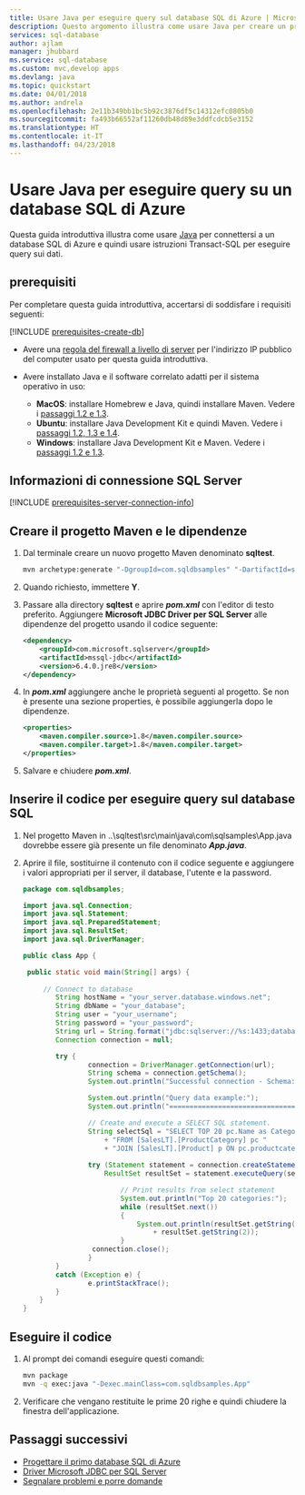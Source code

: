 ```yaml
---
title: Usare Java per eseguire query sul database SQL di Azure | Microsoft Docs
description: Questo argomento illustra come usare Java per creare un programma che si connette a un database SQL di Azure ed esegue query usando istruzioni Transact-SQL.
services: sql-database
author: ajlam
manager: jhubbard
ms.service: sql-database
ms.custom: mvc,develop apps
ms.devlang: java
ms.topic: quickstart
ms.date: 04/01/2018
ms.author: andrela
ms.openlocfilehash: 2e11b349bb1bc5b92c3876df5c14312efc0805b0
ms.sourcegitcommit: fa493b66552af11260db48d89e3ddfcdcb5e3152
ms.translationtype: HT
ms.contentlocale: it-IT
ms.lasthandoff: 04/23/2018
---
```

# <a name="use-java-to-query-an-azure-sql-database"></a>Usare Java per eseguire query su un database SQL di Azure

Questa guida introduttiva illustra come usare [Java](https://docs.microsoft.com/sql/connect/jdbc/microsoft-jdbc-driver-for-sql-server) per connettersi a un database SQL di Azure e quindi usare istruzioni Transact-SQL per eseguire query sui dati.

## <a name="prerequisites"></a>prerequisiti

Per completare questa guida introduttiva, accertarsi di soddisfare i requisiti seguenti:

[!INCLUDE [prerequisites-create-db](../../includes/sql-database-connect-query-prerequisites-create-db-includes.md)]

- Avere una [regola del firewall a livello di server](sql-database-get-started-portal.md#create-a-server-level-firewall-rule) per l'indirizzo IP pubblico del computer usato per questa guida introduttiva.

- Avere installato Java e il software correlato adatti per il sistema operativo in uso:

    - **MacOS**: installare Homebrew e Java, quindi installare Maven. Vedere i [passaggi 1.2 e 1.3](https://www.microsoft.com/sql-server/developer-get-started/java/mac/).
    - **Ubuntu**: installare Java Development Kit e quindi Maven. Vedere i [passaggi 1.2, 1.3 e 1.4](https://www.microsoft.com/sql-server/developer-get-started/java/ubuntu/).
    - **Windows**: installare Java Development Kit e Maven. Vedere i [passaggi 1.2 e 1.3](https://www.microsoft.com/sql-server/developer-get-started/java/windows/).    

## <a name="sql-server-connection-information"></a>Informazioni di connessione SQL Server

[!INCLUDE [prerequisites-server-connection-info](../../includes/sql-database-connect-query-prerequisites-server-connection-info-includes.md)]

## <a name="create-maven-project-and-dependencies"></a>**Creare il progetto Maven e le dipendenze**
1. Dal terminale creare un nuovo progetto Maven denominato **sqltest**. 

   ```bash
   mvn archetype:generate "-DgroupId=com.sqldbsamples" "-DartifactId=sqltest" "-DarchetypeArtifactId=maven-archetype-quickstart" "-Dversion=1.0.0"
   ```

2. Quando richiesto, immettere **Y**.
3. Passare alla directory **sqltest** e aprire ***pom.xml*** con l'editor di testo preferito.  Aggiungere **Microsoft JDBC Driver per SQL Server** alle dipendenze del progetto usando il codice seguente:

   ```xml
   <dependency>
       <groupId>com.microsoft.sqlserver</groupId>
       <artifactId>mssql-jdbc</artifactId>
       <version>6.4.0.jre8</version>
   </dependency>
   ```

4. In ***pom.xml*** aggiungere anche le proprietà seguenti al progetto.  Se non è presente una sezione properties, è possibile aggiungerla dopo le dipendenze.

   ```xml
   <properties>
       <maven.compiler.source>1.8</maven.compiler.source>
       <maven.compiler.target>1.8</maven.compiler.target>
   </properties>
   ```

5. Salvare e chiudere ***pom.xml***.

## <a name="insert-code-to-query-sql-database"></a>Inserire il codice per eseguire query sul database SQL

1. Nel progetto Maven in ..\sqltest\src\main\java\com\sqlsamples\App.java dovrebbe essere già presente un file denominato ***App.java***.

2. Aprire il file, sostituirne il contenuto con il codice seguente e aggiungere i valori appropriati per il server, il database, l'utente e la password.

   ```java
   package com.sqldbsamples;

   import java.sql.Connection;
   import java.sql.Statement;
   import java.sql.PreparedStatement;
   import java.sql.ResultSet;
   import java.sql.DriverManager;

   public class App {

    public static void main(String[] args) {
    
        // Connect to database
           String hostName = "your_server.database.windows.net";
           String dbName = "your_database";
           String user = "your_username";
           String password = "your_password";
           String url = String.format("jdbc:sqlserver://%s:1433;database=%s;user=%s;password=%s;encrypt=true;hostNameInCertificate=*.database.windows.net;loginTimeout=30;", hostName, dbName, user, password);
           Connection connection = null;

           try {
                   connection = DriverManager.getConnection(url);
                   String schema = connection.getSchema();
                   System.out.println("Successful connection - Schema: " + schema);

                   System.out.println("Query data example:");
                   System.out.println("=========================================");

                   // Create and execute a SELECT SQL statement.
                   String selectSql = "SELECT TOP 20 pc.Name as CategoryName, p.name as ProductName " 
                       + "FROM [SalesLT].[ProductCategory] pc "  
                       + "JOIN [SalesLT].[Product] p ON pc.productcategoryid = p.productcategoryid";
                
                   try (Statement statement = connection.createStatement();
                       ResultSet resultSet = statement.executeQuery(selectSql)) {

                           // Print results from select statement
                           System.out.println("Top 20 categories:");
                           while (resultSet.next())
                           {
                               System.out.println(resultSet.getString(1) + " "
                                   + resultSet.getString(2));
                           }
                    connection.close();
                   }                   
           }
           catch (Exception e) {
                   e.printStackTrace();
           }
       }
   }
   ```

## <a name="run-the-code"></a>Eseguire il codice

1. Al prompt dei comandi eseguire questi comandi:

   ```bash
   mvn package
   mvn -q exec:java "-Dexec.mainClass=com.sqldbsamples.App"
   ```

2. Verificare che vengano restituite le prime 20 righe e quindi chiudere la finestra dell'applicazione.


## <a name="next-steps"></a>Passaggi successivi
- [Progettare il primo database SQL di Azure](sql-database-design-first-database.md)
- [Driver Microsoft JDBC per SQL Server](https://github.com/microsoft/mssql-jdbc)
- [Segnalare problemi e porre domande](https://github.com/microsoft/mssql-jdbc/issues)

